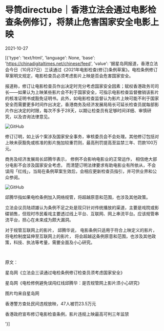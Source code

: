 # 导筒directube｜香港立法会通过电影检查条例修订，将禁止危害国家安全电影上映

2021-10-27

[{'type': 'text/html', 'language': None, 'base': 'https://chinadigitaltimes.net/chinese/feed', 'value': '据星岛网报道，香港立法会今日（10月27日）三读通过《2021年电影检查(修订)条例草案》。电检条例修订草案明文规定，电影检查员必须考虑影片上映是否会危害国家安全。

报道称，修订让电影检查员作出决定时充分考虑国家安全因素；赋权香港政务司司长——如果认为上映某些影片会不利于国家安全，可指示电影检查监督撤销该影片的核准证明书或豁免证明书。此外，如电影检查监督认为影片上映可能不利于国家安全而需要更多时间作出决定，香港商务及经济发展局局长可延长检查员就每部影片作出决定的时限，每次不多于28天，以期让检查员有足够时间详细、审慎研究，以及咨询法律意见。

![GitHub](https://chinadigitaltimes.net/chinese/files/2021/10/post-672567-6179ac21c0bd3.)

修订订明，如上诉个案涉及国家安全事务，审核委员会不会处理。其他修订包括对上映未获豁免或核准的影片施加较重罚则，最高刑罚提高至监禁三年、罚款100万元。

商务及经济发展局长邱腾华表示， 修例不会影响电影业的正常运作， 相信绝大部分电影不会涉及国家安全考虑， 而清楚订明法律要求有助电影业有所依从，不会误闯「红线」，当局在条例草案生效后，会相应更新检查员指引，并可供业界和公众参阅。

![GitHub](https://chinadigitaltimes.net/chinese/files/2021/10/post-672567-6179ac21c823e.)

邱腾华指如果电检条例加入网络规管，将超越原意和范围，也涉及其他政策。

立法会议员陆颂雄认为条例不足之处是现只针对传统播放的渠道，主要是戏院或影碟销售，但现时市民看戏主要透过线上平台、互联网、网上串流平台。应该规管串流平台，担心在未来成为颇大漏洞。

对于规管互联网上的影片， 邱腾华说， 电影条例只适用于符合上映定义的影片， 将电检制度延伸至互联网上的影片， 将会超越这条例原意和范围，也涉及其他政策，科技、执法等考量，需要全面及小心研究。

&emsp;

原文：

星岛网《立法会三读通过电检条例修订检查员须考虑国家安全》

星岛网《电检修例避免误闯红线邱腾华：是否规管网上影片须小心研究》

图片均来自星岛网





香港警方查处民间违规放映，47人被罚23.5万元





香港政府宣布修订电影检查条例，影片违规上映最高可判三年监禁



'}]